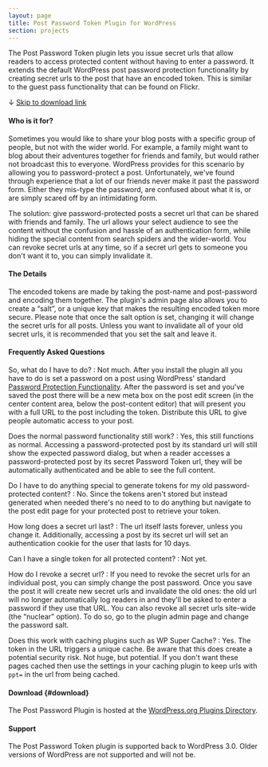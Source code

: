 ```yaml
---
layout: page
title: Post Password Token Plugin for WordPress
section: projects
---
```

The Post Password Token plugin lets you issue secret urls that allow readers to access protected content without having to enter a password. It extends the default WordPress post password protection functionality by creating secret urls to the post that have an encoded token. This is similar to the guest pass functionality that can be found on Flickr.

&#x2193; <a href="#download">Skip to download link</a>

####  Who is it for?

Sometimes you would like to share your blog posts with a specific group of people, but not with the wider world. For example, a family might want to blog about their adventures together for friends and family, but would rather not broadcast this to everyone. WordPress provides for this scenario by allowing you to password-protect a post. Unfortunately, we've found through experience that a lot of our friends never make it past the password form. Either they mis-type the password, are confused about what it is, or are simply scared off by an intimidating form.

The solution: give password-protected posts a secret url that can be shared with friends and family. The url allows your select audience to see the content without the confusion and hassle of an authentication form, while hiding the special content from search spiders and the wider-world. You can revoke secret urls at any time, so if a secret url gets to someone you don't want it to, you can simply invalidate it.

#### The Details

The encoded tokens are made by taking the post-name and post-password and encoding them together. The plugin's admin page also allows you to create a &#8220;salt&#8221;, or a unique key that makes the resulting encoded token more secure. Please note that once the salt option is set, changing it will change the secret urls for all posts. Unless you want to invalidate all of your old secret urls, it is recommended that you set the salt and leave it.

#### Frequently Asked Questions

So, what do I have to do?
: Not much. After you install the plugin all you have to do is set a password on a post using WordPress' standard <a href="http://codex.wordpress.org/Content_Visibility">Password Protection Functionality</a>. After the password is set and you've saved the post there will be a new meta box on the post edit screen (in the center content area, below the post-content editor) that will present you with a full URL to the post including the token. Distribute this URL to give people automatic access to your post.

Does the normal password functionality still work?
: Yes, this still functions as normal. Accessing a password-protected post by its standard url will still show the expected password dialog, but when a reader accesses a password-protected post by its secret Password Token url, they will be automatically authenticated and be able to see the full content.

Do I have to do anything special to generate tokens for my old password-protected content?
: No. Since the tokens aren't stored but instead generated when needed there's no need to to do anything but navigate to the post edit page for your protected post to retrieve your token.

How long does a secret url last?
: The url itself lasts forever, unless you change it. Additionally, accessing a post by its secret url will set an authentication cookie for the user that lasts for 10 days.

Can I have a single token for all protected content?
: Not yet.

How do I revoke a secret url?
: If you need to revoke the secret urls for an individual post, you can simply change the post password. Once you save the post it will create new secret urls and invalidate the old ones: the old url will no longer automatically log readers in and they'll be asked to enter a password if they use that URL. You can also revoke all secret urls site-wide (the &#8220;nuclear&#8221; option). To do so, go to the plugin admin page and change the password salt.

Does this work with caching plugins such as WP Super Cache?
: Yes. The token in the URL triggers a unique cache. Be aware that this does create a potential security risk. Not huge, but potential. If you don't want these pages cached then use the settings in your caching plugin to keep urls with <code>ppt=</code> in the url from being cached.

#### Download {#download}

The Post Password Plugin is hosted at the <a href="http://wordpress.org/extend/plugins/post-password-plugin/">WordPress.org Plugins Directory</a>.

#### Support

The Post Password Token plugin is supported back to WordPress 3.0. Older versions of WordPress are not supported and will not be.
